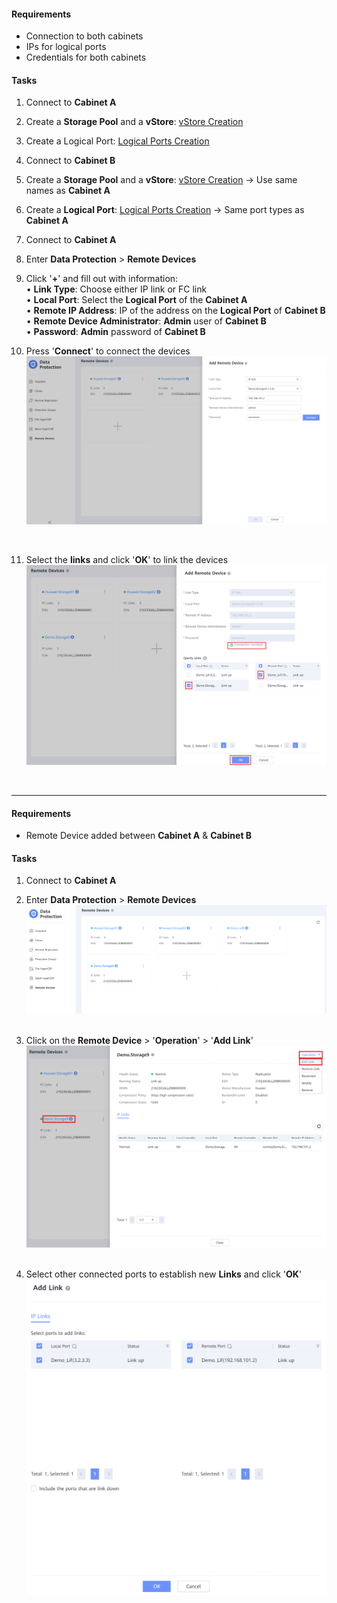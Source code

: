 #### Requirements
- Connection to both cabinets
- IPs for logical ports
- Credentials for both cabinets

#### Tasks

1. Connect to **Cabinet A**

2. Create a **Storage Pool** and a **vStore**: [vStore Creation](../Storage%20Cabinets%20Configuration/vStore%20Creation.md)

3. Create a Logical Port: [Logical Ports Creation](../Storage%20Cabinets%20Configuration/Logical%20Ports%20Creation.md.md)

4. Connect to **Cabinet B**

5. Create a **Storage Pool** and a **vStore**: [vStore Creation](../Storage%20Cabinets%20Configuration/vStore%20Creation.md) → Use same names as **Cabinet A**

6. Create a **Logical Port**: [Logical Ports Creation](../Storage%20Cabinets%20Configuration/Logical%20Ports%20Creation.md.md) → Same port types as **Cabinet A**

7. Connect to **Cabinet A**

8. Enter **Data Protection** > **Remote Devices**

9. Click '**+**' and fill out with information:<br>
   • **Link Type**: Choose either IP link or FC link<br>
   • **Local Port**: Select the **Logical Port** of the **Cabinet A**<br>
   • **Remote IP Address**: IP of the address on the **Logical Port** of **Cabinet B**<br>
   • **Remote Device Administrator**: **Admin** user of **Cabinet B**<br>
   • **Password**: **Admin** password of **Cabinet B**<br>

10. Press '**Connect**' to connect the devices
    ![RemoteDevice001](../Images/RemoteDevice001.png)<br>
   <br>

11. Select the **links** and click '**OK**' to link the devices
    ![RemoteDevice002](../Images/RemoteDevice002.png)<br>
   <br>


---
#### Requirements
- Remote Device added between **Cabinet A** & **Cabinet B**

#### Tasks

1. Connect to **Cabinet A**

2. Enter **Data Protection** > **Remote Devices**
    ![RedundancyLinks001](../Images/RedundancyLinks001.png)<br>
   <br>

3. Click on the **Remote Device** > '**Operation**' > '**Add Link**'
    ![RedundancyLinks002](../Images/RedundancyLinks002.png)<br>
   <br>

4. Select other connected ports to establish new **Links** and click '**OK**'
    ![RedundancyLinks003](../Images/RedundancyLinks003.png)<br>
   <br>
